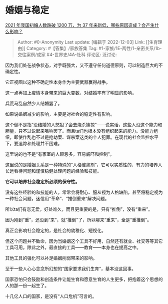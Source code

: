 # 婚姻与稳定
[2021 年我国初婚人数跌破 1200 万，为 37 年来新低，哪些原因造成？会产生什么影响？](https://www.zhihu.com/question/570130620/answer/2785687052)

> Author: #0-Anonymity
> Last update: [编辑于 2022-12-03]
> Link: [[生育理由]]
> Category: #【答集】/家族答集
> Tag: #1-家族/1E-两性/1-亲密关系/1b-交往案例/成家 #4-世界史/4A-社科
> 评论区:
> 泛讨论:

因为我们处在战争状态，对手既强大，又不遵守任何道德原则，可以制造巨大的不确定性。

它正视图以这种不确定性本身作为主要武器赢得战争。

这一点再加上疫情本身带来的巨大变数，对结婚率有了明显的影响。

兵荒马乱自然少人结婚罢了。

如果说婚姻减少的影响，主要是对社会的稳定性有影响。

这个倒不是指“没结婚的人憋狠了会去烧杀掳掠”——说实话，这些人没这个能力和胆量，只不过说起来嘴响罢了。而且ta们也根本没有组织起来的能力。没能力组织，即使作乱也不过是抢劫案、谋杀案这类的个人犯罪。在现代的社会监控水平下，要追踪和处理并不困难。

这里说的也不是“有家室的人顾忌多，容易威吓和控制”。

这里说的是婚姻关系是一种特殊的“人格催熟剂”，它可以实质性的、有力的培养人长远看待问题和谨慎稳健处理问题的经验和技能。

**它可以培养社会稳定所必须的保守性。**

没有这些经验的和技能的人，常常会将耐心、服从视为人格缺陷，甚至将稳定视为一种社会问题，迷信用“革命”、“推倒重来”解决问题。

所以ta们有恋无爱，好处难久，而且更重要的是，只有“推倒”，没有“重来”。

因为刚到“重”，还没到“来”，就“推倒”了，所以哪来“重来”，全是“重推倒”。

真正会影响社会稳定的，是社会的幼稚化、短视化。

但这个问题并不致命，因为当婚姻这个工具不好用，自然还有就业、社交等等其它工具可用。除此之外，最直接的工具——教育——本身也在提高之中。

其他工具的强化可以补足婚姻削弱带来的影响。

至于一些人心心念念所幻想的“国家要求我们生育”，基本没这回事。

国家恐怕只会鼓励和创造条件让能生育和愿意生育的人生更多，把抱着这个思想的人的那一份一起生了。

十几亿人口的国家，是没有“人口危机”可言的。

